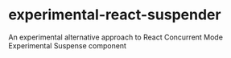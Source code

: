 # experimental-react-suspender
An experimental alternative approach to React Concurrent Mode Experimental Suspense component
